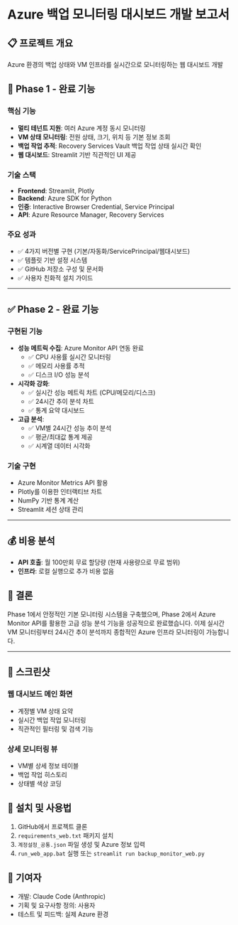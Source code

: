 # Azure 백업 모니터링 대시보드 개발 보고서

## 📋 프로젝트 개요
Azure 환경의 백업 상태와 VM 인프라를 실시간으로 모니터링하는 웹 대시보드 개발

## 🚀 Phase 1 - 완료 기능

### 핵심 기능
- **멀티 테넌트 지원**: 여러 Azure 계정 동시 모니터링
- **VM 상태 모니터링**: 전원 상태, 크기, 위치 등 기본 정보 조회
- **백업 작업 추적**: Recovery Services Vault 백업 작업 상태 실시간 확인
- **웹 대시보드**: Streamlit 기반 직관적인 UI 제공

### 기술 스택
- **Frontend**: Streamlit, Plotly
- **Backend**: Azure SDK for Python
- **인증**: Interactive Browser Credential, Service Principal
- **API**: Azure Resource Manager, Recovery Services

### 주요 성과
- ✅ 4가지 버전별 구현 (기본/자동화/ServicePrincipal/웹대시보드)
- ✅ 템플릿 기반 설정 시스템
- ✅ GitHub 저장소 구성 및 문서화
- ✅ 사용자 친화적 설치 가이드

---

## ✅ Phase 2 - 완료 기능

### 구현된 기능
- **성능 메트릭 수집**: Azure Monitor API 연동 완료
  - ✅ CPU 사용률 실시간 모니터링
  - ✅ 메모리 사용률 추적  
  - ✅ 디스크 I/O 성능 분석
- **시각화 강화**: 
  - ✅ 실시간 성능 메트릭 차트 (CPU/메모리/디스크)
  - ✅ 24시간 추이 분석 차트
  - ✅ 통계 요약 대시보드
- **고급 분석**: 
  - ✅ VM별 24시간 성능 추이 분석
  - ✅ 평균/최대값 통계 제공
  - ✅ 시계열 데이터 시각화

### 기술 구현
- Azure Monitor Metrics API 활용
- Plotly를 이용한 인터랙티브 차트
- NumPy 기반 통계 계산
- Streamlit 세션 상태 관리

---

## 💰 비용 분석
- **API 호출**: 월 100만회 무료 할당량 (현재 사용량으로 무료 범위)
- **인프라**: 로컬 실행으로 추가 비용 없음

## 🎯 결론
Phase 1에서 안정적인 기본 모니터링 시스템을 구축했으며, Phase 2에서 Azure Monitor API를 활용한 고급 성능 분석 기능을 성공적으로 완료했습니다. 이제 실시간 VM 모니터링부터 24시간 추이 분석까지 종합적인 Azure 인프라 모니터링이 가능합니다.

---

## 📸 스크린샷

### 웹 대시보드 메인 화면
- 계정별 VM 상태 요약
- 실시간 백업 작업 모니터링
- 직관적인 필터링 및 검색 기능

### 상세 모니터링 뷰
- VM별 상세 정보 테이블
- 백업 작업 히스토리
- 상태별 색상 코딩

## 🔧 설치 및 사용법
1. GitHub에서 프로젝트 클론
2. `requirements_web.txt` 패키지 설치
3. `계정설정_공통.json` 파일 생성 및 Azure 정보 입력
4. `run_web_app.bat` 실행 또는 `streamlit run backup_monitor_web.py`

## 🤝 기여자
- 개발: Claude Code (Anthropic)
- 기획 및 요구사항 정의: 사용자
- 테스트 및 피드백: 실제 Azure 환경